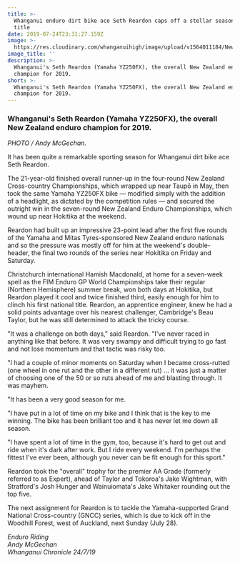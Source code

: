 ```yaml
---
title: >-
  Whanganui enduro dirt bike ace Seth Reardon caps off a stellar season with NZ
  title
date: 2019-07-24T23:31:27.159Z
image: >-
  https://res.cloudinary.com/whanganuihigh/image/upload/v1564011184/News/Seth_won_season.no.3._july_2019.jpg
image_title: ''
description: >-
  Whanganui's Seth Reardon (Yamaha YZ250FX), the overall New Zealand enduro
  champion for 2019. 
short: >-
  Whanganui's Seth Reardon (Yamaha YZ250FX), the overall New Zealand enduro
  champion for 2019.
---
```

### Whanganui's Seth Reardon (Yamaha YZ250FX), the overall New Zealand enduro champion for 2019.

_PHOTO / Andy McGechan._

It has been quite a remarkable sporting season for Whanganui dirt bike ace Seth Reardon.

The 21-year-old finished overall runner-up in the four-round New Zealand Cross-country Championships, which wrapped up near Taupō in May, then took the same Yamaha YZ250FX bike — modified simply with the addition of a headlight, as dictated by the competition rules — and secured the outright win in the seven-round New Zealand Enduro Championships, which wound up near Hokitika at the weekend.

Reardon had built up an impressive 23-point lead after the first five rounds of the Yamaha and Mitas Tyres-sponsored New Zealand enduro nationals and so the pressure was mostly off for him at the weekend's double-header, the final two rounds of the series near Hokitika on Friday and Saturday.

Christchurch international Hamish Macdonald, at home for a seven-week spell as the FIM Enduro GP World Championships take their regular (Northern Hemisphere) summer break, won both days at Hokitika, but Reardon played it cool and twice finished third, easily enough for him to clinch his first national title.
Reardon, an apprentice engineer, knew he had a solid points advantage over his nearest challenger, Cambridge's Beau Taylor, but he was still determined to attack the tricky course.

"It was a challenge on both days," said Reardon. "I've never raced in anything like that before. It was very swampy and difficult trying to go fast and not lose momentum and that tactic was risky too.

"I had a couple of minor moments on Saturday when I became cross-rutted (one wheel in one rut and the other in a different rut) ... it was just a matter of choosing one of the 50 or so ruts ahead of me and blasting through. It was mayhem.

"It has been a very good season for me.

"I have put in a lot of time on my bike and I think that is the key to me winning. The bike has been brilliant too and it has never let me down all season.

"I have spent a lot of time in the gym, too, because it's hard to get out and ride when it's dark after work. But I ride every weekend. I'm perhaps the fittest I've ever been, although you never can be fit enough for this sport."

Reardon took the "overall" trophy for the premier AA Grade (formerly referred to as Expert), ahead of Taylor and Tokoroa's Jake Wightman, with Stratford's Josh Hunger and Wainuiomata's Jake Whitaker rounding out the top five.

The next assignment for Reardon is to tackle the Yamaha-supported Grand National Cross-country (GNCC) series, which is due to kick off in the Woodhill Forest, west of Auckland, next Sunday (July 28).  

_Enduro Riding_\
_Andy McGechan_\
_Whanganui Chronicle 24/7/19_
